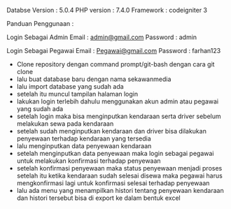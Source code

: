 Databse Version : 5.0.4
PHP version : 7.4.0
Framework : codeigniter 3

Panduan Penggunaan :

Login Sebagai Admin
Email : admin@gmail.com
Password : admin

Login Sebagai Pegawai
Email : Pegawai@gmail.com
Password : farhan123

- Clone repository dengan command prompt/git-bash dengan cara git clone
- lalu buat database baru dengan nama sekawanmedia
- lalu import database yang sudah ada
- setelah itu muncul tampilan halaman login
- lakukan login terlebih dahulu menggunakan akun admin atau pegawai yang sudah ada
- setelah login maka bisa menginputkan kendaraan serta driver sebelum melakukan sewa pada kendaraan
- setelah sudah menginputkan kendaraan dan driver bisa dilakukan penyewaan terhadap kendaraan yang tersedia
- lalu menginputkan data penyewaan kendaraan
- setelah menginputkan data penyewaan maka login sebagai pegawai untuk melakukan konfirmasi terhadap penyewaan
- setelah konfirmasi penyewaan maka status penyewaan menjadi proses setelah itu ketika kendaraan sudah selesai disewa maka pegawai harus mengkonfirmasi lagi untuk konfirmasi selesai terhadap penyewaan
- lalu ada menu yang menampilkan histori tentang penyewaan kendaraan dan histori tersebut bisa di export ke dalam bentuk excel
